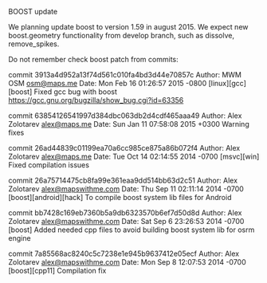 BOOST update

We planning update boost to version 1.59 in august 2015. 
We expect new boost.geometry functionality from develop branch, such as dissolve, remove_spikes.

Do not remember check boost patch from commits:

commit 3913a4d952a13f74d561c010fa4bd3d44e70857c
Author: MWM OSM <osm@maps.me>
Date:   Mon Feb 16 01:26:57 2015 -0800
    [linux][gcc][boost] Fixed gcc bug with boost https://gcc.gnu.org/bugzilla/show_bug.cgi?id=63356

commit 63854126541997d384dbc063db2d4cdf465aaa49
Author: Alex Zolotarev <alex@maps.me>
Date:   Sun Jan 11 07:58:08 2015 +0300
    Warning fixes

commit 26ad44839c01199ea70a6cc985ce875a86b072f4
Author: Alex Zolotarev <alex@maps.me>
Date:   Tue Oct 14 02:14:55 2014 -0700
    [msvc][win] Fixed compilation issues

commit 26a75714475cb8fa99e361eaa9dd514bb63d2c51
Author: Alex Zolotarev <alex@mapswithme.com>
Date:   Thu Sep 11 02:11:14 2014 -0700
    [boost][android][hack] To compile boost system lib files for Android

commit bb7428c169eb7360b5a9db6323570b6ef7d50d8d
Author: Alex Zolotarev <alex@mapswithme.com>
Date:   Sat Sep 6 23:26:53 2014 -0700
    [boost] Added needed cpp files to avoid building boost system lib for osrm engine

commit 7a85568ac8240c5c7238e1e945b9637412e05ecf
Author: Alex Zolotarev <alex@mapswithme.com>
Date:   Mon Sep 8 12:07:53 2014 -0700
    [boost][cpp11] Compilation fix
